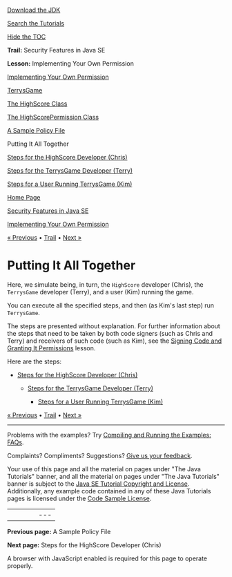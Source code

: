 [Download
the JDK](http://java.sun.com/javase/6/download.jsp)
  
[Search the
Tutorials](../../search.html)
  
[Hide the TOC](javascript:toggleLeft())

**Trail:** Security Features in Java SE
  
**Lesson:** Implementing Your Own Permission

[Implementing Your Own Permission](index.html)

[TerrysGame](game.html)

[The HighScore Class](highscore.html)

[The HighScorePermission Class](perm.html)

[A Sample Policy File](policy.html)

Putting It All Together

[Steps for the HighScore Developer (Chris)](chris.html)

[Steps for the TerrysGame Developer (Terry)](terry.html)

[Steps for a User Running TerrysGame (Kim)](kim.html)

[Home Page](../../index.html)
>
[Security Features in Java SE](../index.html)
>
[Implementing Your Own Permission](index.html)

[« Previous](policy.html) • [Trail](../TOC.html) • [Next »](chris.html)

# Putting It All Together

Here, we simulate being, in turn, the `HighScore` developer (Chris),
the `TerrysGame` developer (Terry), and a user (Kim) running the game.

You can execute all the specified steps, and then (as Kim's last step)
run `TerrysGame`.

The steps are presented without explanation. For further
information about the steps that need to be taken by both code
signers (such as Chris and Terry) and receivers of such
code (such as Kim), see the
[Signing Code and Granting It Permissions](../toolsign/index.html)
lesson.

Here are the steps:

* [Steps for the HighScore Developer (Chris)](chris.html)

  * [Steps for the TerrysGame Developer (Terry)](terry.html)

    * [Steps for a User Running TerrysGame (Kim)](kim.html)

[« Previous](policy.html)
•
[Trail](../TOC.html)
•
[Next »](chris.html)

---

Problems with the examples? Try [Compiling and Running
the Examples: FAQs](../../information/run-examples.html).
  
Complaints? Compliments? Suggestions? [Give
us your feedback](http://download.oracle.com/javase/feedback.html).

Your use of this page and all the material on pages under "The Java Tutorials" banner,
and all the material on pages under "The Java Tutorials" banner is subject to the [Java SE Tutorial Copyright
and License](../../information/license.html).
Additionally, any example code contained in any of these Java
Tutorials pages is licensed under the
[Code
Sample License](http://developers.sun.com/license/berkeley_license.html).

|  |  |  |  |  |
| --- | --- | --- | --- | --- |
| |  |  | | --- | --- | | duke image | Oracle logo | | [About Oracle](http://www.oracle.com/us/corporate/index.html) | [Oracle Technology Network](http://www.oracle.com/technology/index.html) | [Terms of Service](https://www.samplecode.oracle.com/servlets/CompulsoryClickThrough?type=TermsOfService) | Copyright © 1995, 2011 Oracle and/or its affiliates. All rights reserved. |

**Previous page:** A Sample Policy File
  
**Next page:** Steps for the HighScore Developer (Chris)




A browser with JavaScript enabled is required for this page to operate properly.